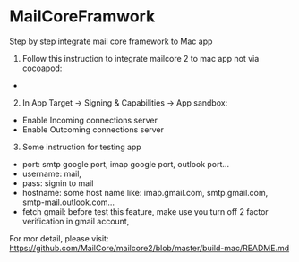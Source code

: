 # MailCoreFramwork
Step by step integrate mail core framework to Mac app

1. Follow this instruction to integrate mailcore 2 to mac app not via cocoapod:
- 

2. In App Target -> Signing & Capabilities -> App sandbox:
- Enable Incoming connections server
- Enable Outcoming connections server

3. Some instruction for testing app
- port: smtp google port, imap google port, outlook port...
- username: mail,
- pass: signin to mail 
- hostname: some host name like: imap.gmail.com, smtp.gmail.com, smtp-mail.outlook.com...
- fetch gmail: before test this feature, make use you turn off 2 factor verification in gmail account, 

For mor detail, please visit: https://github.com/MailCore/mailcore2/blob/master/build-mac/README.md
